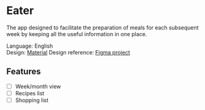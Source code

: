 # Eater

The app designed to facilitate the preparation of meals for each subsequent week by keeping all the useful information in one place.

Language: English  
Design: [Material](https://material.io/)
Design reference: [Figma project](https://www.figma.com/file/QFm1oLZHyagjv9gtVl7MzR)  

## Features
- [ ] Week/month view
- [ ] Recipes list
- [ ] Shopping list

